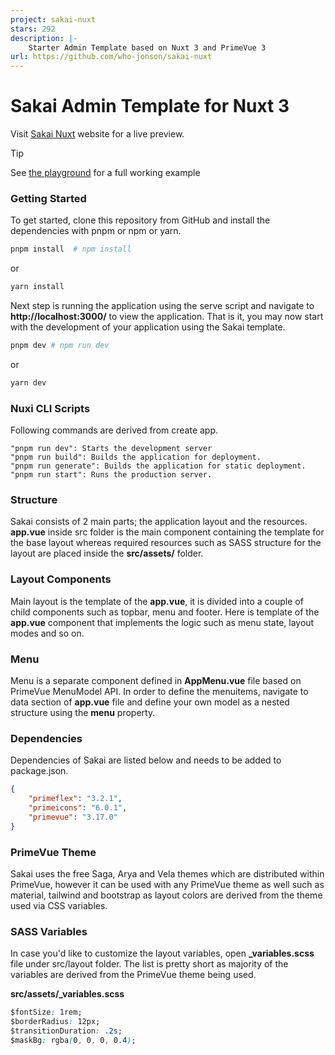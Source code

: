 ```yaml
---
project: sakai-nuxt
stars: 292
description: |-
    Starter Admin Template based on Nuxt 3 and PrimeVue 3
url: https://github.com/who-jonson/sakai-nuxt
---
```


#  Sakai Admin Template for Nuxt 3  

Visit [Sakai Nuxt](https://sakai-nuxt.vercel.app) website for a live preview. 
 
> [!TIP]
> See [the playground](https://stackblitz.com/~/github.com/who-jonson/sakai-nuxt) for a full working example
 
### Getting Started
To get started, clone this repository from GitHub and install the dependencies with pnpm or npm or yarn.
                
```bash
pnpm install  # npm install
```

or

```bash
yarn install
```

Next step is running the application using the serve script and navigate to **http://localhost:3000/** to view the application.
That is it, you may now start with the development of your application using the Sakai template.</p>

```bash
pnpm dev # npm run dev
```

or

```bash
yarn dev
```

### Nuxi CLI Scripts
Following commands are derived from create app.
```
"pnpm run dev": Starts the development server
"pnpm run build": Builds the application for deployment.
"pnpm run generate": Builds the application for static deployment.
"pnpm run start": Runs the production server.
```

### Structure
Sakai consists of 2 main parts; the application layout and the resources. **app.vue** inside src folder is the main component containing the template for the base layout whereas required resources such as SASS structure for the layout are placed inside the **src/assets/** folder.</p>

### Layout Components
Main layout is the template of the **app.vue**, it is divided into a couple of child components such as topbar, menu and footer. Here is template of the
**app.vue** component that implements the logic such as menu state, layout modes and so on.

### Menu
Menu is a separate component defined in **AppMenu.vue** file based on PrimeVue MenuModel API. In order to define the menuitems,
navigate to data section of **app.vue** file and define your own model as a nested structure using the **menu** property.

### Dependencies
Dependencies of Sakai are listed below and needs to be added to package.json.

```json
{
    "primeflex": "3.2.1",
    "primeicons": "6.0.1",
    "primevue": "3.17.0"
}
```

### PrimeVue Theme
Sakai uses the free Saga, Arya and Vela themes which are distributed within PrimeVue, however it can be used with any PrimeVue theme as well such as material, tailwind and bootstrap as layout colors are derived from the theme used via CSS variables.

### SASS Variables
In case you'd like to customize the layout variables, open **_variables.scss** file under src/layout folder. The list is pretty short as majority of the variables are derived from the PrimeVue theme being used.

**src/assets/_variables.scss**
```css
$fontSize: 1rem;
$borderRadius: 12px;
$transitionDuration: .2s;
$maskBg: rgba(0, 0, 0, 0.4);
```

